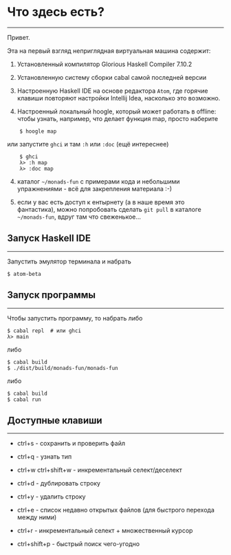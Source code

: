# Что здесь есть?
---------------------

Привет.

Эта на первый взгляд неприглядная виртуальная машина содержит:

1. Установленный компилятор Glorious Haskell Compiler 7.10.2

2. Установленную систему сборки cabal самой последней версии

3. Настроенную Haskell IDE на основе редактора `Atom`, где горячие 
   клавиши повторяют настройки Intellij Idea, насколько это возможно.

4. Настроенный локальный hoogle, который может работать в offline:
   чтобы узнать, например, что делает функция map, просто наберите
```
    $ hoogle map
```
   или запустите `ghci` и там `:h` или `:doc` (ещё интереснее)
```
    $ ghci
    λ> :h map
    λ> :doc map
```

4. каталог `~/monads-fun` с примерами кода и небольшими 
   упражнениями - всё для закрепления материала :-)

5. если у вас есть доступ к ентырнету (а в наше время это фантастика), 
   можно попробовать сделать `git pull` в каталоге `~/monads-fun`, 
   вдруг там что свеженькое...


## Запуск Haskell IDE
---------------------

Запустить эмулятор терминала и набрать 

```
$ atom-beta
```

## Запуск программы
-------------------

Чтобы запустить программу, то набрать либо
```
$ cabal repl  # или ghci
λ> main
```
либо
```
$ cabal build
$ ./dist/build/monads-fun/monads-fun
```
либо
```
$ cabal build
$ cabal run
```

## Доступные клавиши
--------------------

- ctrl+s - сохранить и проверить файл
- ctrl+q - узнать тип
- ctrl+w ctrl+shift+w - инкрементальный селект/деселект
- ctrl+d - дублировать строку
- ctrl+y - удалить строку
- ctrl+e - список недавно открытых файлов (для быстрого перехода между ними)
- ctrl+r - инкрементальный селект + множественный курсор

- ctrl+shift+p - быстрый поиск чего-угодно
